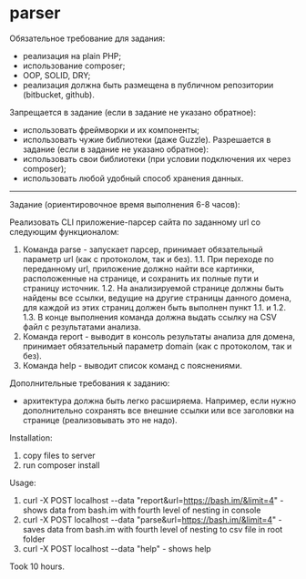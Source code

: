# parser

Обязательное требование для задания:
- реализация на plain PHP;
- использование composer;
- OOP, SOLID, DRY;
- реализация должна быть размещена в публичном репозитории (bitbucket, github).

Запрещается в задание (если в задание не указано обратное):
- использовать фреймворки и их компоненты;
- использовать чужие библиотеки (даже Guzzle).
Разрешается в задание (если в задание не указано обратное):
- использовать свои библиотеки (при условии подключения их через composer);
- использовать любой удобный способ хранения данных.
***************************************************************************************************

Задание (ориентировочное время выполнения 6-8 часов):

Реализовать CLI приложение-парсер сайта по заданному url со следующим функционалом:
1. Команда parse - запускает парсер, принимает обязательный параметр url (как с протоколом, так и без).
1.1. При переходе по переданному url, приложение должно найти все картинки, расположенные на странице, и сохранить их полные пути и страницу источник.
1.2. На анализируемой странице должны быть найдены все ссылки, ведущие на другие страницы данного домена, для каждой из этих страниц должен быть выполнен пункт 1.1. и 1.2.
1.3. В конце выполнения команда должна выдать ссылку на CSV файл с результатами анализа.
2. Команда report - выводит в консоль результаты анализа для домена, принимает обязательный параметр domain (как с протоколом, так и без).
3. Команда help - выводит список команд с пояснениями.

Дополнительные требования к заданию:
- архитектура должна быть легко расширяема.
Например, если нужно дополнительно сохранять все внешние ссылки или все заголовки на странице (реализовывать это не надо).

Installation:
1. copy files to server
2. run composer install

Usage:
1. curl -X POST localhost --data "report&url=https://bash.im/&limit=4" - shows data from bash.im with fourth level of nesting in console
2. curl -X POST localhost --data "parse&url=https://bash.im/&limit=4" - saves data from bash.im with fourth level of nesting to csv file in root folder
3. curl -X POST localhost --data "help" - shows help

Took 10 hours.
